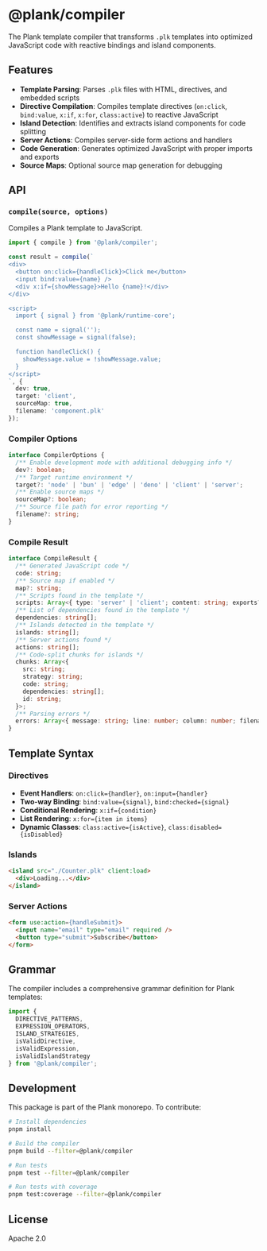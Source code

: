 # @plank/compiler

The Plank template compiler that transforms `.plk` templates into optimized JavaScript code with reactive bindings and island components.

## Features

- **Template Parsing**: Parses `.plk` files with HTML, directives, and embedded scripts
- **Directive Compilation**: Compiles template directives (`on:click`, `bind:value`, `x:if`, `x:for`, `class:active`) to reactive JavaScript
- **Island Detection**: Identifies and extracts island components for code splitting
- **Server Actions**: Compiles server-side form actions and handlers
- **Code Generation**: Generates optimized JavaScript with proper imports and exports
- **Source Maps**: Optional source map generation for debugging

## API

### `compile(source, options)`

Compiles a Plank template to JavaScript.

```typescript
import { compile } from '@plank/compiler';

const result = compile(`
<div>
  <button on:click={handleClick}>Click me</button>
  <input bind:value={name} />
  <div x:if={showMessage}>Hello {name}!</div>
</div>

<script>
  import { signal } from '@plank/runtime-core';

  const name = signal('');
  const showMessage = signal(false);

  function handleClick() {
    showMessage.value = !showMessage.value;
  }
</script>
`, {
  dev: true,
  target: 'client',
  sourceMap: true,
  filename: 'component.plk'
});
```

### Compiler Options

```typescript
interface CompilerOptions {
  /** Enable development mode with additional debugging info */
  dev?: boolean;
  /** Target runtime environment */
  target?: 'node' | 'bun' | 'edge' | 'deno' | 'client' | 'server';
  /** Enable source maps */
  sourceMap?: boolean;
  /** Source file path for error reporting */
  filename?: string;
}
```

### Compile Result

```typescript
interface CompileResult {
  /** Generated JavaScript code */
  code: string;
  /** Source map if enabled */
  map?: string;
  /** Scripts found in the template */
  scripts: Array<{ type: 'server' | 'client'; content: string; exports?: string[] }>;
  /** List of dependencies found in the template */
  dependencies: string[];
  /** Islands detected in the template */
  islands: string[];
  /** Server actions found */
  actions: string[];
  /** Code-split chunks for islands */
  chunks: Array<{
    src: string;
    strategy: string;
    code: string;
    dependencies: string[];
    id: string;
  }>;
  /** Parsing errors */
  errors: Array<{ message: string; line: number; column: number; filename?: string }>;
}
```

## Template Syntax

### Directives

- **Event Handlers**: `on:click={handler}`, `on:input={handler}`
- **Two-way Binding**: `bind:value={signal}`, `bind:checked={signal}`
- **Conditional Rendering**: `x:if={condition}`
- **List Rendering**: `x:for={item in items}`
- **Dynamic Classes**: `class:active={isActive}`, `class:disabled={isDisabled}`

### Islands

```html
<island src="./Counter.plk" client:load>
  <div>Loading...</div>
</island>
```

### Server Actions

```html
<form use:action={handleSubmit}>
  <input name="email" type="email" required />
  <button type="submit">Subscribe</button>
</form>
```

## Grammar

The compiler includes a comprehensive grammar definition for Plank templates:

```typescript
import {
  DIRECTIVE_PATTERNS,
  EXPRESSION_OPERATORS,
  ISLAND_STRATEGIES,
  isValidDirective,
  isValidExpression,
  isValidIslandStrategy
} from '@plank/compiler';
```

## Development

This package is part of the Plank monorepo. To contribute:

```bash
# Install dependencies
pnpm install

# Build the compiler
pnpm build --filter=@plank/compiler

# Run tests
pnpm test --filter=@plank/compiler

# Run tests with coverage
pnpm test:coverage --filter=@plank/compiler
```

## License

Apache 2.0
